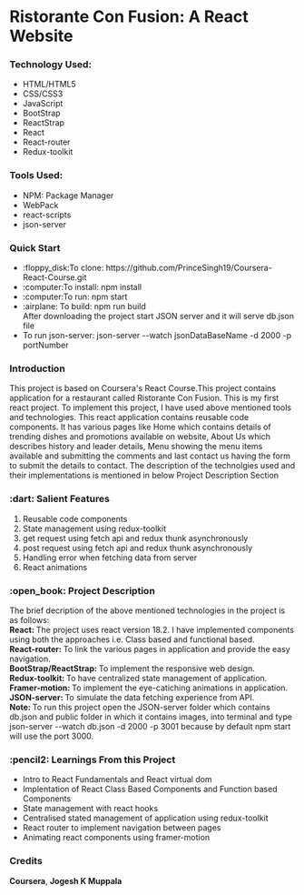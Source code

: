 <h1>Ristorante Con Fusion: A React Website</h1>

<h3>Technology Used:</h3>
<ul>
  <li>HTML/HTML5</li>
  <li>CSS/CSS3</li>
  <li>JavaScript</li>
  <li>BootStrap</li>
  <li>ReactStrap</li>
  <li>React</li>
  <li>React-router</li>
  <li>Redux-toolkit</li>
</ul>
<h3>Tools Used:</h3>
<ul>
  <li>NPM: Package Manager</li>
  <li>WebPack</li>
  <li>react-scripts</li>
  <li>json-server</li>
</ul>

<h3>Quick Start</h3>
<ul>
<li><span>:floppy_disk:</span>To clone: https://github.com/PrinceSingh19/Coursera-React-Course.git </li>
<li><span>:computer:</span>To install: npm install </li>
<li><span>:computer:</span>To run: npm start </li>
<li>:airplane: To build: npm run build</li>
<caption>After downloading the project start JSON server and it will serve db.json file</caption>
<li>To run json-server: json-server --watch jsonDataBaseName -d 2000 -p portNumber  </li>
</ul>


<h3>Introduction</h3>
<p>This project is based on Coursera's React Course.This project contains application for a restaurant called Ristorante Con Fusion. This is my first react project. To implement this project, I have used above mentioned tools and technologies. This react application contains reusable code components. It has various pages like Home which contains details of trending dishes and promotions available on website, About Us which describes history and leader details, Menu showing the menu items available and submitting the comments and last contact us having the form to submit the details to contact. The description of the technolgies used and their implementations is mentioned in below Project Description Section</p>

<h3>:dart: Salient Features </h3>
<ol>
    <li>Reusable code components</li>
    <li>State management using redux-toolkit</li>
    <li>get request using fetch api and redux thunk asynchronously</li>
    <li>post request using fetch api and redux thunk asynchronously</li>
    <li>Handling error when fetching data from server</li>
    <li>React animations</li>
</ol>

<h3>:open_book: Project Description</h3>
<p> The brief decription of the above mentioned technologies in the project is as follows:<br>
<b>React: </b> The project uses react version 18.2. I have implemented components using both the approaches i.e. Class based and functional based.<br>
<b>React-router: </b> To link the various pages in application and provide the easy navigation. <br>
<b>BootStrap/ReactStrap: </b> To implement the responsive web design.<br>
<b>Redux-toolkit: </b> To have centralized state management of application.<br>
<b>Framer-motion: </b> To implement the eye-catiching animations in application. <br>
<b>JSON-server: </b> To simulate the data fetching experience from API. <br>
<strong>Note: </strong>To run this project open the JSON-server folder which contains db.json and public folder in which it contains images, into terminal and type json-server --watch db.json -d 2000 -p 3001 because by default npm start will use the port 3000.
</p>

<h3>:pencil2: Learnings From this Project</h3>
<ul>
<li>Intro to React Fundamentals and React virtual dom</li>
<li>Implentation of React Class Based Components and Function based Components</li>
<li>State management with react hooks</li>
<li>Centralised stated management of application using redux-toolkit</li>
<li>React router to implement navigation between pages</li>
<li>Animating react components using framer-motion</li>
</ul>

<h3>Credits</h3>
<p><strong>Coursera</strong>, <strong>Jogesh K Muppala</strong></p>

